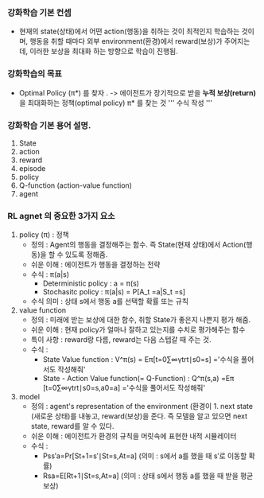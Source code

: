 ### 강화학습 기본 컨셉
- 현재의 state(상태)에서 어떤 action(행동)을 취하는 것이 최적인지 학습하는 것이며, 행동을 취할 때마다 외부 environment(환경)에서 reward(보상)가 주어지는데, 이러한 보상을 최대화 하는 방향으로 학습이 진행됨.



### 강화학습의 목표 
- Optimal Policy (π*) 를 찾자 .
    -> 에이전트가 장기적으로 받을 **누적 보상(return)** 을 최대화하는 정책(optimal policy) π* 를 찾는 것
'''
    수식 작성
'''




### 강화학습 기본 용어 설명.

1. State
2. action
3. reward
4. episode
5. policy
6. Q-function (action-value function)
7. agent


### RL agnet 의 중요한 3가지 요소
1. policy (π) : 정책
    - 정의 : Agent의 행동을 결정해주는 함수. 즉 State(현재 상태)에서 Action(행동)을 할 수 있도록 정해줌.
    - 쉬운 이해 : 에이전트가 행동을 결정하는 전략
    - 수식 : π(a|s)
        - Deterministic policy : a = π(s)
        - Stochasitc policy : π(a|s) = P[A_t =a|S_t =s]
    - 수식 의미 : 상태 s에서 행동 a를 선택할 확률 또는 규칙
2. value function
    - 정의 : 미래에 받는 보상에 대한 함수, 취할 State가 좋은지 나쁜지 평가 해줌.
    - 쉬운 이해 : 현재 policy가 얼마나 잘하고 있는지를 수치로 평가해주는 함수
    - 특이 사항 : reward랑 다름, reward는 다음 스텝갈 때 주는 것.
    - 수식 : 
        - State Value function : V^π(s) = Eπ​[t=0∑∞​γtrt​∣s0​=s] ='수식을 풀어서도 작성해줘'
        - State - Action Value function(= Q-Function) : Q^π(s,a) =Eπ​[t=0∑∞​γtrt​∣s0​=s,a0​=a] ='수식을 풀어서도 작성해줘'
3. model
    - 정의 : agent's representation of the environment (환경이 1. next state (새로운 상태)를 내놓고, reward(보상)을 준다. 즉 모델을 알고 있으면 next state, reward를 알 수 있다. 
    - 쉬운 이해 : 에이전트가 환경의 규칙을 머릿속에 표현한 내적 시뮬레이터
    - 수식 : 
        - Pss′a​=Pr[St+1​=s′∣St​=s,At​=a] (의미 : s에서 a를 했을 때 s′로 이동할 확률)
        - Rsa​=E[Rt+1​∣St​=s,At​=a] (의미 : 상태 s에서 행동 a를 했을 때 받을 평균 보상)